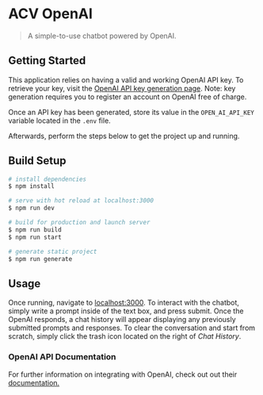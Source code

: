 # ACV OpenAI
> A simple-to-use chatbot powered by OpenAI.

## Getting Started
This application relies on having a valid and working OpenAI API key. To retrieve your key, visit the [OpenAI API key generation page](https://beta.openai.com/account/api-keys). Note: key generation requires you to register an account on OpenAI free of charge.

Once an API key has been generated, store its value in the `OPEN_AI_API_KEY` variable located in the `.env` file.

Afterwards, perform the steps below to get the project up and running.

## Build Setup

```bash
# install dependencies
$ npm install

# serve with hot reload at localhost:3000
$ npm run dev

# build for production and launch server
$ npm run build
$ npm run start

# generate static project
$ npm run generate
```

## Usage
Once running, navigate to [localhost:3000](http://localhost:3000). To interact with the chatbot, simply write a prompt inside of the text box, and press submit. Once the OpenAI responds, a chat history will appear displaying any previously submitted prompts and responses. To clear the conversation and start from scratch, simply click the trash icon located on the right of _Chat History_.

### OpenAI API Documentation
For further information on integrating with OpenAI, check out out their [documentation.](https://beta.openai.com/docs/introduction)
